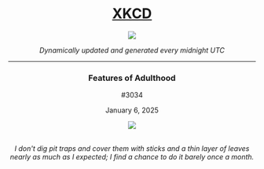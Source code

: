 
<h1 align="center"><a href="https://xkcd.com">XKCD</a></h1>
<div align="center">
    <img src="https://img.shields.io/github/last-commit/ShashashankThakur/XKCD?label=last%20updated" />
</div>

<p align="center"><i>Dynamically updated and generated every midnight UTC</i></p>
<hr>
<div align="center">
    <h3><strong>Features of Adulthood</strong></h3>
    <p>#3034</p>
    <p>January 6, 2025</p>
    <img src="https://imgs.xkcd.com/comics/features_of_adulthood.png">
    <br></br>
    <p><i>I don't dig pit traps and cover them with sticks and a thin layer of leaves nearly as much as I expected; I find a chance to do it barely once a month.</i></p>
</div>
